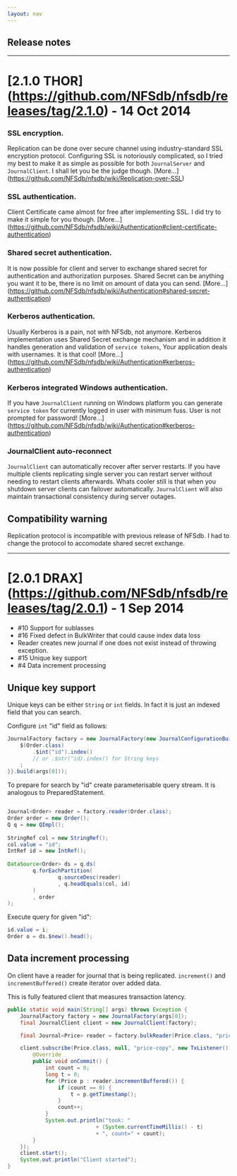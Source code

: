 ```yaml
---
layout: nav
---
```


## Release notes
---
# [2.1.0 THOR] (https://github.com/NFSdb/nfsdb/releases/tag/2.1.0) - 14 Oct 2014

### SSL encryption. 

Replication can be done over secure channel using industry-standard SSL encryption protocol. Configuring SSL is notoriously complicated, so I tried my best to make it as simple as possible for both `JournalServer` and `JournalClient`. I shall let you be the judge though. [More...] (https://github.com/NFSdb/nfsdb/wiki/Replication-over-SSL)

### SSL authentication. 

Client Certificate came almost for free after implementing SSL. I did try to make it simple for you though. [More...] (https://github.com/NFSdb/nfsdb/wiki/Authentication#client-certificate-authentication)


### Shared secret authentication. 

It is now possible for client and server to exchange shared secret for authentication and authorization purposes. Shared Secret can be anything you want it to be, there is no limit on amount of data you can send. [More...] (https://github.com/NFSdb/nfsdb/wiki/Authentication#shared-secret-authentication)

### Kerberos authentication.

Usually Kerberos is a pain, not with NFSdb, not anymore. Kerberos implementation uses Shared Secret exchange mechanism and in addition it handles generation and validation of `service tokens`, Your application deals with usernames. It is that cool! [More...] (https://github.com/NFSdb/nfsdb/wiki/Authentication#kerberos-authentication)


### Kerberos integrated Windows authentication. 

If you have `JournalClient` running on Windows platform you can generate `service token` for currently logged in user with minimum fuss. User is not prompted for password! [More...] (https://github.com/NFSdb/nfsdb/wiki/Authentication#kerberos-authentication)

###  JournalClient auto-reconnect

`JournalClient` can automatically recover after server restarts. If you have multiple clients replicating single server you can restart server without needing to restart clients afterwards. Whats cooler still is that when you shutdown server clients can failover automatically. `JournalClient` will also maintain transactional consistency during server outages.

## Compatibility warning

Replication protocol is incompatible with previous release of NFSdb. I had to change the protocol to accomodate shared secret exchange.

---
# [2.0.1 DRAX] (https://github.com/NFSdb/nfsdb/releases/tag/2.0.1) - 1 Sep 2014


- #10 Support for sublasses
- #16 Fixed defect in BulkWriter that could cause index data loss
- Reader creates new journal if one does not exist instead of throwing exception.
- #15 Unique key support
- #4 Data increment processing

## Unique key support

Unique keys can be either `String` or `int` fields. In fact it is just an indexed field that you can search.

Configure `int` "id" field as follows:

```java
JournalFactory factory = new JournalFactory(new JournalConfigurationBuilder() { {
    $(Order.class)
        .$int("id").index()
        // or .$str("id).index() for String keys
    ;
}}.build(args[0]));
```

To prepare for search by "id" create parameterisable query stream. It is analogous to PreparedStatement.

```java

Journal<Order> reader = factory.reader(Order.class);
Order order = new Order();
Q q = new QImpl();
    
StringRef col = new StringRef();
col.value = "id";
IntRef id = new IntRef();
    
DataSource<Order> ds = q.ds(
        q.forEachPartition(
                q.sourceDesc(reader)
                , q.headEquals(col, id)
        )
        , order
);
```

Execute query for given "id":
```java
id.value = i;
Order o = ds.$new().head();
```

## Data increment processing

On client have a reader for journal that is being replicated. `increment()` and `incrementBuffered()` create iterator over added data. 

This is fully featured client that measures transaction latency.

```java
public static void main(String[] args) throws Exception {
    JournalFactory factory = new JournalFactory(args[0]);
    final JournalClient client = new JournalClient(factory);

    final Journal<Price> reader = factory.bulkReader(Price.class, "price-copy");

    client.subscribe(Price.class, null, "price-copy", new TxListener() {
        @Override
        public void onCommit() {
            int count = 0;
            long t = 0;
            for (Price p : reader.incrementBuffered()) {
                if (count == 0) {
                    t = p.getTimestamp();
                }
                count++;
            }
            System.out.println("took: "
                            + (System.currentTimeMillis() - t) 
                            + ", count=" + count);
        }
    });
    client.start();
    System.out.println("Client started");
}
```
